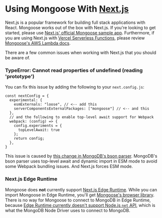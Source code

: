 # Using Mongoose With [Next.js](https://nextjs.org/)

Next.js is a popular framework for building full stack applications with React.
Mongoose works out of the box with Next.js.
If you're looking to get started, please use [Next.js' official Mongoose sample app](https://github.com/vercel/next.js/tree/canary/examples/with-mongodb-mongoose).
Furthermore, if you are using Next.js with [Vercel Serverless Functions](https://vercel.com/docs/concepts/functions/serverless-functions), please review [Mongoose's AWS Lambda docs](https://vercel.com/docs/concepts/functions/serverless-functions).

There are a few common issues when working with Next.js that you should be aware of.

### TypeError: Cannot read properties of undefined (reading 'prototype')

You can fix this issue by adding the following to your `next.config.js`:

```
const nextConfig = {
  experimental: {
    esmExternals: "loose", // <-- add this
    serverComponentsExternalPackages: ["mongoose"] // <-- and this
  },
  // and the following to enable top-level await support for Webpack
  webpack: (config) => {
    config.experiments = {
      topLevelAwait: true
    };
    return config;
  },
}
```

This issue is caused by [this change in MongoDB's bson parser](https://github.com/mongodb/js-bson/pull/564/files).
MongoDB's bson parser uses top-level await and dynamic import in ESM mode to avoid some Webpack bundling issues.
And Next.js forces ESM mode.

### Next.js Edge Runtime

Mongoose does **not** currently support [Next.js Edge Runtime](https://nextjs.org/docs/app/building-your-application/rendering/edge-and-nodejs-runtimes#edge-runtime).
While you can import Mongoose in Edge Runtime, you'll get [Mongoose's browser library](browser.html).
There is no way for Mongoose to connect to MongoDB in Edge Runtime, because [Edge Runtime currently doesn't support Node.js `net` API](https://edge-runtime.vercel.app/features/available-apis#unsupported-apis), which is what the MongoDB Node Driver uses to connect to MongoDB.
